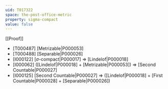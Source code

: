 ```yaml
---
uid: T017322
space: the-post-office-metric
property: sigma-compact
value: false
---
```

[[Proof]]

* [T000487] [Metrizable|P000053]
* [T000488] [Separable|P000026]
* [I000122] [$\sigma$-compact|P000017] => [Lindelof|P000018]
* [I000062] ([Lindelof|P000018] + [Metrizable|P000053]) => [Second Countable|P000027]
* [I000125] [Second Countable|P000027] => ([Lindelof|P000018] + [First Countable|P000028] + [Separable|P000026])

